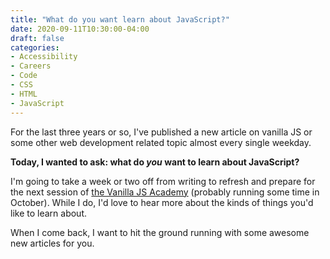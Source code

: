 ```yaml
---
title: "What do you want learn about JavaScript?"
date: 2020-09-11T10:30:00-04:00
draft: false
categories:
- Accessibility
- Careers
- Code
- CSS
- HTML
- JavaScript
---
```


For the last three years or so, I've published a new article on vanilla JS or some other web development related topic almost every single weekday.

**Today, I wanted to ask: what do _you_ want to learn about JavaScript?**

I'm going to take a week or two off from writing to refresh and prepare for the next session of [the Vanilla JS Academy](https://vanillajsacademy.com) (probably running some time in October). While I do, I'd love to hear more about the kinds of things you'd like to learn about.

When I come back, I want to hit the ground running with some awesome new articles for you.